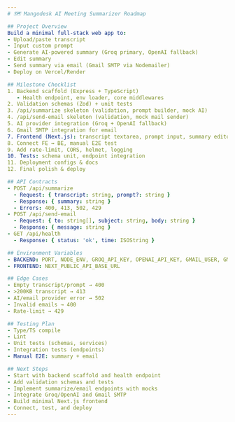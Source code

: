 ```yaml
---
# 🗺️ Mangodesk AI Meeting Summarizer Roadmap

## Project Overview
Build a minimal full-stack web app to:
- Upload/paste transcript
- Input custom prompt
- Generate AI-powered summary (Groq primary, OpenAI fallback)
- Edit summary
- Send summary via email (Gmail SMTP via Nodemailer)
- Deploy on Vercel/Render

## Milestone Checklist
1. Backend scaffold (Express + TypeScript)
   - Health endpoint, env loader, core middlewares
2. Validation schemas (Zod) + unit tests
3. /api/summarize skeleton (validation, prompt builder, mock AI)
4. /api/send-email skeleton (validation, mock mail sender)
5. AI provider integration (Groq + OpenAI fallback)
6. Gmail SMTP integration for email
7. Frontend (Next.js): transcript textarea, prompt input, summary editor, email form
8. Connect FE ↔ BE, manual E2E test
9. Add rate-limit, CORS, helmet, logging
10. Tests: schema unit, endpoint integration
11. Deployment configs & docs
12. Final polish & deploy

## API Contracts
- POST /api/summarize
  - Request: { transcript: string, prompt?: string }
  - Response: { summary: string }
  - Errors: 400, 413, 502, 429
- POST /api/send-email
  - Request: { to: string[], subject: string, body: string }
  - Response: { message: string }
- GET /api/health
  - Response: { status: 'ok', time: ISOString }

## Environment Variables
- BACKEND: PORT, NODE_ENV, GROQ_API_KEY, OPENAI_API_KEY, GMAIL_USER, GMAIL_APP_PASSWORD, EMAIL_FROM, ALLOWED_ORIGIN, RATE_LIMIT_WINDOW_MS, RATE_LIMIT_MAX
- FRONTEND: NEXT_PUBLIC_API_BASE_URL

## Edge Cases
- Empty transcript/prompt → 400
- >200KB transcript → 413
- AI/email provider error → 502
- Invalid emails → 400
- Rate-limit → 429

## Testing Plan
- Type/TS compile
- Lint
- Unit tests (schemas, services)
- Integration tests (endpoints)
- Manual E2E: summary + email

## Next Steps
- Start with backend scaffold and health endpoint
- Add validation schemas and tests
- Implement summarize/email endpoints with mocks
- Integrate Groq/OpenAI and Gmail SMTP
- Build minimal Next.js frontend
- Connect, test, and deploy
---
```

